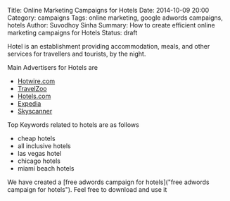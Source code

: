 Title: Online Marketing Campaigns for Hotels
Date: 2014-10-09 20:00
Category: campaigns
Tags: online marketing, google adwords campaigns, hotels
Author: Suvodhoy Sinha
Summary: How to create efficient online marketing campaigns for Hotels
Status: draft

Hotel is an establishment providing accommodation, meals, and other services for travellers and tourists, by the night.

Main Advertisers for Hotels are 

- [Hotwire.com](http://www.hotwire.com/ "Hotwire.com Hotels")
- [TravelZoo](http://www.travelzoo.com/ "TravelZoo Hotels")
- [Hotels.com](http://www.hotels.com/ "Hotels.com")
- [Expedia](http://www.expedia.com/ "Expedia Hotels")
- [Skyscanner](http://skyscanner.com/ "Skyscanner Hotels")

Top Keywords related to hotels are as follows

- cheap hotels
- all inclusive hotels
- las vegas hotel
- chicago hotels
- miami beach hotels

We have created a [free adwords campaign for hotels]("free adwords campaign for hotels"). Feel free to download and use it

